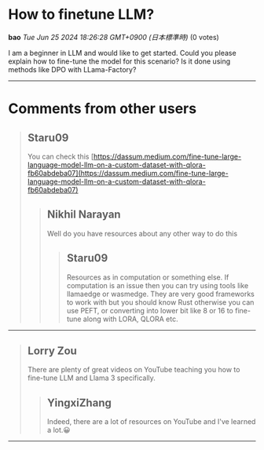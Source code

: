 # How to finetune LLM? 

**bao** *Tue Jun 25 2024 18:26:28 GMT+0900 (日本標準時)* (0 votes)

I am a beginner in LLM and would like to get started. Could you please explain how to fine-tune the model for this scenario? Is it done using methods like DPO with LLama-Factory?



---

 # Comments from other users

> ## Staru09
> 
> You can check this [https://dassum.medium.com/fine-tune-large-language-model-llm-on-a-custom-dataset-with-qlora-fb60abdeba07](https://dassum.medium.com/fine-tune-large-language-model-llm-on-a-custom-dataset-with-qlora-fb60abdeba07)
> 
> 
> 
> > ## Nikhil Narayan
> > 
> > Well do you have resources about any other way to do this
> > 
> > 
> > 
> > > ## Staru09
> > > 
> > > Resources as in computation or something else. If computation is an issue then you can try using tools like llamaedge or wasmedge. They are very good frameworks to work with but you should know Rust otherwise you can use PEFT, or converting into lower bit like 8 or 16 to fine-tune along with LORA, QLORA etc.
> > > 
> > > 
> > > 


---

> ## Lorry Zou
> 
> There are plenty of great videos on YouTube teaching you how to fine-tune LLM and Llama 3 specifically.
> 
> 
> 
> > ## YingxiZhang
> > 
> > Indeed, there are a lot of resources on YouTube and I've learned a lot.😀
> > 
> > 
> > 


---

